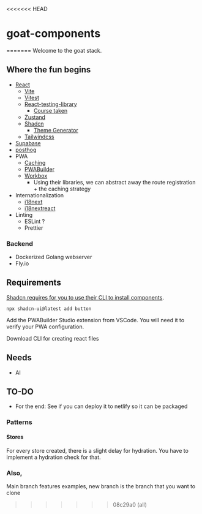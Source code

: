 <<<<<<< HEAD
# goat-components
=======
Welcome to the goat stack.

## Where the fun begins

- [React](https://react.dev/)
  - [Vite](https://vitejs.dev/)
  - [Vitest](https://vitest.dev/)
  - [React-testing-library](https://testing-library.com/docs/react-testing-library/intro/)
    - [Course taken](https://members.codewithmosh.com/courses/complete-react-testing-course/lectures/52312452)
  - [Zustand](https://docs.pmnd.rs/zustand/getting-started/introduction)
  - [Shadcn](https://ui.shadcn.com/docs)
    - [Theme Generator](https://themes.fkaya.dev/)
  - [Tailwindcss](https://tailwindcss.com/docs/installation)
- [Supabase](https://supabase.com/)
- [posthog](https://posthog.com/pricing)
- PWA
  - [Caching](https://developer.chrome.com/docs/workbox/caching-strategies-overview)
  - [PWABuilder](https://www.pwabuilder.com/)
  - [Workbox](https://developer.chrome.com/docs/workbox/modules/workbox-sw)
    - Using their libraries, we can abstract away the route registration + the caching strategy
- Internationalization
  - [i18next](https://react.i18next.com/latest/i18nextprovider)
  - [i18nextreact](https://react.i18next.com/latest/i18nextprovider)
- Linting
  - ESLint ?
  - Prettier

### Backend

- Dockerized Golang webserver
- Fly.io

## Requirements

[Shadcn requires for you to use their CLI to install components](https://ui.shadcn.com/docs/installation/vite).

`npx shadcn-ui@latest add button`

Add the PWABuilder Studio extension from VSCode. You will need it to verify your PWA configuration.

Download CLI for creating react files

## Needs

- AI

## TO-DO

- For the end: See if you can deploy it to netlify so it can be packaged

### Patterns

#### Stores

For every store created, there is a slight delay for hydration. You have to implement a hydration check for that.

### Also,

Main branch features examples, new branch is the branch that you want to clone
>>>>>>> 08c29a0 (all)

